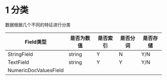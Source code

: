# 1 分类

数据根据几个不同的特征进行分类



| **Field类型**         | 是否为数值 | 是否索引 | 是否分词 | 是否存储 |
| --------------------- | ---------- | -------- | -------- | -------- |
| StringField           | string     | Y        | N        | Y/N      |
| TextField             | string     | Y        | Y        | Y/N      |
| NumericDocValuesField |            |          |          |          |

